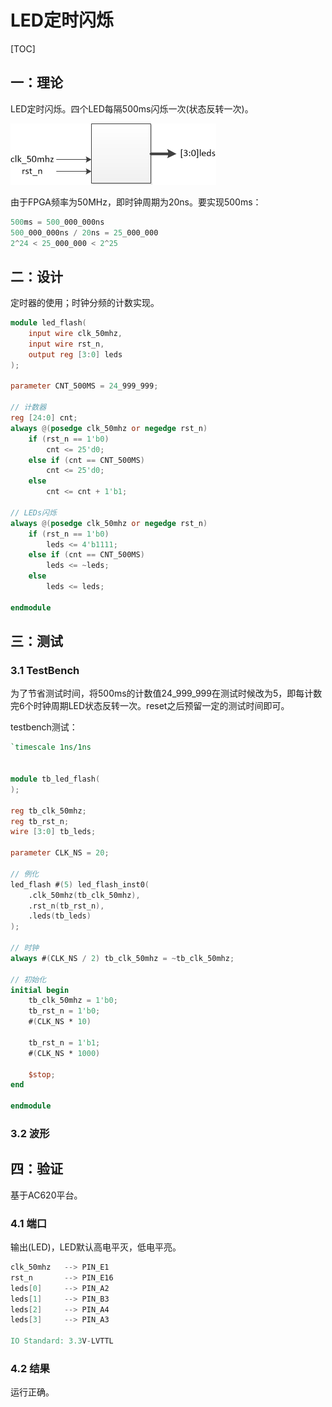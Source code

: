 # LED定时闪烁

[TOC]



## 一：理论

LED定时闪烁。四个LED每隔500ms闪烁一次(状态反转一次)。

![led_flash](./led_flash.jpg)

由于FPGA频率为50MHz，即时钟周期为20ns。要实现500ms：

```verilog
500ms = 500_000_000ns
500_000_000ns / 20ns = 25_000_000
2^24 < 25_000_000 < 2^25
```





## 二：设计

定时器的使用；时钟分频的计数实现。

```verilog
module led_flash(
	input wire clk_50mhz,
	input wire rst_n,
	output reg [3:0] leds
);

parameter CNT_500MS = 24_999_999;

// 计数器
reg [24:0] cnt;
always @(posedge clk_50mhz or negedge rst_n)
	if (rst_n == 1'b0)
		cnt <= 25'd0;
	else if (cnt == CNT_500MS)
		cnt <= 25'd0;
	else
		cnt <= cnt + 1'b1;

// LEDs闪烁
always @(posedge clk_50mhz or negedge rst_n)
	if (rst_n == 1'b0)
		leds <= 4'b1111;
	else if (cnt == CNT_500MS)
		leds <= ~leds;
	else
		leds <= leds;

endmodule
```





## 三：测试

### 3.1 TestBench

为了节省测试时间，将500ms的计数值24_999_999在测试时候改为5，即每计数完6个时钟周期LED状态反转一次。reset之后预留一定的测试时间即可。

testbench测试：

```verilog
`timescale 1ns/1ns


module tb_led_flash(
);

reg tb_clk_50mhz;
reg tb_rst_n;
wire [3:0] tb_leds;

parameter CLK_NS = 20;

// 例化
led_flash #(5) led_flash_inst0(
	.clk_50mhz(tb_clk_50mhz),
	.rst_n(tb_rst_n),
	.leds(tb_leds)
);

// 时钟
always #(CLK_NS / 2) tb_clk_50mhz = ~tb_clk_50mhz;

// 初始化
initial begin
	tb_clk_50mhz = 1'b0;
	tb_rst_n = 1'b0;
	#(CLK_NS * 10)
	
	tb_rst_n = 1'b1;
	#(CLK_NS * 1000)
	
	$stop;
end

endmodule
```

### 3.2 波形





## 四：验证

基于AC620平台。

### 4.1 端口

输出(LED)，LED默认高电平灭，低电平亮。

```verilog
clk_50mhz	-->	PIN_E1
rst_n		-->	PIN_E16
leds[0]		-->	PIN_A2
leds[1]		-->	PIN_B3
leds[2]		-->	PIN_A4
leds[3]		-->	PIN_A3

IO Standard: 3.3V-LVTTL
```

### 4.2 结果

运行正确。

